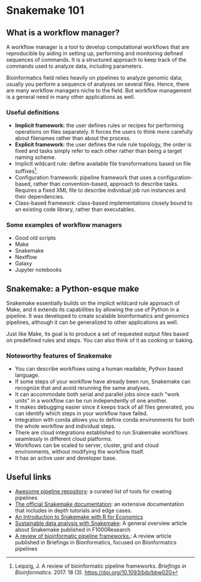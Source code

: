 # Snakemake 101

## What is a workflow manager?

A workflow manager is a tool to develop computational workflows that are reproducible by aiding in setting up, performing and monitoring defined sequences of commands. It is a structured approach to keep track of the commands used to analyze data, including parameters.

Bioinformatics field relies heavily on pipelines to analyze genomic data; usually you perform a sequence of analyses on several files. Hence, there are many workflow managers niche to the field. But workflow management is a general need in many other applications as well. 

### Useful definitions
- **Implicit framework:** the user defines rules or recipes for performing operations on files separately. It forces the users to think more carefully about filenames rather than about the process.
- **Explicit framework:** the user defines the rule rule topology, the order is fixed and tasks simply refer to each other rather than being a target naming scheme.
- Implicit wildcard rule: define available file transformations based on file suffixes[^leipzig2017].
- Configuration framework: pipeline framework that uses a configuration-based, rather than convention-based, approach to describe tasks. Requires a fixed XML file to describe individual job run instances and their dependencies.
- Class-based framework: class-based implementations closely bound to an existing code library, rather than executables. 

### Some examples of workflow managers
- Good old scripts
- Make
- Snakemake
- Nextflow
- Galaxy
- Jupyter notebooks

## Snakemake: a Python-esque make 
Snakemake essentially builds on the implicit wildcard rule approach of Make, and it extends its capabilities by allowing the use of Python in a pipeline.  It was developed to create scalable bioinformatics and genomics pipelines, although it can be generalized to other applications as well.

Just like Make, its goal is to produce a set of requested output files based on predefined rules and steps. You can also think of it as cooking or baking.

### Noteworthy features of Snakemake
- You can describe workflows using a human readable, Python based language.
- If some steps of your workflow have already been run, Snakemake can recognize that and avoid rerunning the same analyses.
- It can accommodate both serial and parallel jobs since each "work units" in a workflow can be run independently of one another.
- It makes debugging easier since it keeps track of all files generated, you can identify which steps in your workflow have failed.
- Integration with conda allows you to define conda environments for both the whole workflow and individual steps. 
- There are cloud integrations established to run Snakemake workflows seamlessly in different cloud platforms. 
- Workflows can be scaled to server, cluster, grid and cloud environments, without modifying the workflow itself.
- It has an active user and developer base.


## Useful links
- [Awesome pipeline repository](https://github.com/pditommaso/awesome-pipeline): a curated list of tools for creating pipelines
- [The official Snakemake documentation](https://snakemake.readthedocs.io/en/stable/): an extensive documentation that includes in depth tutorials and edge cases.
- [An Introduction to Snakemake with R for Economics](https://lachlandeer.github.io/snakemake-econ-r-tutorial/index.html)
- [Sustainable data analysis with Snakemake](https://doi.org/10.12688/f1000research.29032.2): A general overview article about Snakemake published in F1000Research
- [A review of bioinformatic pipeline frameworks.](https://doi.org/10.1093/bib/bbw020): A review article published in Briefings in Bionformatics, focused on Bionformatics pipelines


[^leipzig2017]: Leipzig, J. A review of bioinformatic pipeline frameworks. *Briefings in Bioinformatics*. 2017. 18 (3). https://doi.org/10.1093/bib/bbw020